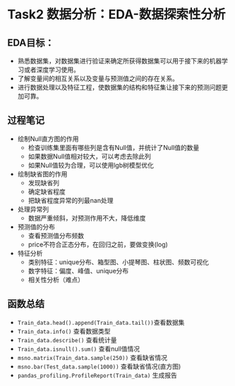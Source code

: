 # Task2 数据分析：EDA-数据探索性分析
## EDA目标：
  - 熟悉数据集，对数据集进行验证来确定所获得数据集可以用于接下来的机器学习或者深度学习使用。
  - 了解变量间的相互关系以及变量与预测值之间的存在关系。
  - 进行数据处理以及特征工程，使数据集的结构和特征集让接下来的预测问题更加可靠。

## 过程笔记
  - 绘制Null直方图的作用
    - 检查训练集里面有哪些列是含有Null值，并统计了Null值的数量
    - 如果数据Null值相对较大，可以考虑去除此列
    - 如果Null值较为合理，可以使用lgb树模型优化
  - 绘制缺省图的作用
    - 发现缺省列
    - 确定缺省程度
    - 把缺省程度异常的列最nan处理
  - 处理异常列
    - 数据严重倾斜，对预测作用不大，降低维度
  - 预测值的分布
    - 查看预测值分布频数
    - price不符合正态分布，在回归之前，要做变换(log)
  - 特征分析
    - 类别特征：unique分布、箱型图、小提琴图、柱状图、频数可视化
    - 数字特征：偏度、峰值、unique分布
    - 相关性分析（难点）


## 函数总结
  - `Train_data.head().append(Train_data.tail())`查看数据集
  - `Train_data.info()` 查看数据类型
  - `Train_data.describe()` 查看统计量
  - `Train_data.isnull().sum()` 查看null值情况
  - `msno.matrix(Train_data.sample(250))` 查看缺省情况
  - `msno.bar(Test_data.sample(1000))` 查看缺省情况(直方图)
  - `pandas_profiling.ProfileReport(Train_data)` 生成报告
